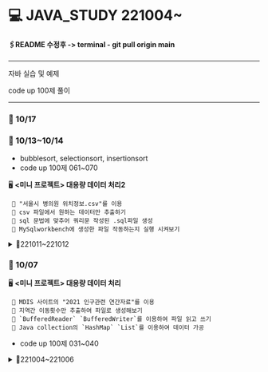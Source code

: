 # 💻 JAVA_STUDY 221004~
#### 🖇README 수정후 -> terminal - git pull origin main 

---
자바 실습 및 예제

code up 100제 풀이 

---
### 📌 10/17
### 📌 10/13~10/14
- bubblesort, selectionsort, insertionsort
- code up 100제 061~070

🖥  __<미니 프로젝트> 대용량 데이터 처리2__

     🔹 "서울시 병의원 위치정보.csv"를 이용
     🔹 csv 파일에서 원하는 데이터만 추출하기 
     🔹 sql 문법에 맞추어 쿼리문 작성된 .sql파일 생성 
     🔹 MySqlworkbench에 생성한 파일 작동하는지 실행 시켜보기 

<details>
<summary>📆221011~221012</summary>

### 📌 10/12
- `MaxAndMin` 최대최소찾는 알고리즘+oop적용해보기 
     - design patterts중 template 패턴 적용
     - call back 함수 구현
- code up 100제 051~060

### 📌 10/11
- programmers 숫자의 각 자릿수의 합구하기
     - 형변환을 이용하는 코드는 비효율적이다
     - %연산자를 이용하여 풀이해보기
- code up 1278, 1620
- code up 100제 041~050
</details>

### 📌 10/07
🖥  __<미니 프로젝트> 대용량 데이터 처리__


     🔹 MDIS 사이트의 "2021 인구관련 연간자료"를 이용
     🔹 지역간 이동횟수만 추출하여 파일로 생성해보기
     🔹 `BufferedReader` `BufferedWriter`를 이용하여 파일 읽고 쓰기
     🔹 Java collection의 `HashMap` `List`를 이용하여 데이터 가공 
- code up 100제 031~040
<details>
<summary>📆221004~221006</summary>

### 📌 10/06
- collection/list 복습 
- collection/map,set 실습
- file 입/출력 실습 (FileReader, BufferedReader)
- code up 100제 021~030

### 📌 10/05
- calculator(random/bypass)
- list -> 내일 이어서
- code up 100제 012~020

### 📌 10/04

- first commit
- 화폐 계산 알고리즘
- 홀수/짝수 계산 알고리즘
- code up 100제 001~011
</details>






